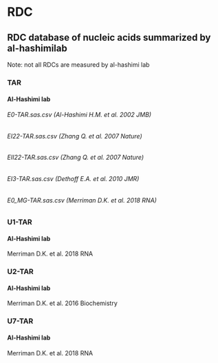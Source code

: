 # RDC

## RDC database of nucleic acids summarized by al-hashimilab
Note: not all RDCs are measured by al-hashimi lab

### TAR
#### Al-Hashimi lab
###### E0-TAR.sas.csv (Al-Hashimi H.M. et al. 2002 JMB)
###### EI22-TAR.sas.csv (Zhang Q. et al. 2007 Nature)
###### EII22-TAR.sas.csv (Zhang Q. et al. 2007 Nature)
###### EI3-TAR.sas.csv (Dethoff E.A. et al. 2010 JMR)
###### E0_MG-TAR.sas.csv (Merriman D.K. et al. 2018 RNA) 

### U1-TAR
#### Al-Hashimi lab
Merriman D.K. et al. 2018 RNA

### U2-TAR
#### Al-Hashimi lab
Merriman D.K. et al. 2016 Biochemistry

### U7-TAR
#### Al-Hashimi lab
Merriman D.K. et al. 2018 RNA


